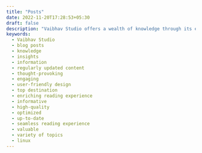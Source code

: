 ```yaml
---
title: "Posts"
date: 2022-11-20T17:28:53+05:30
draft: false
description: "Vaibhav Studio offers a wealth of knowledge through its engaging and thought-provoking blog posts. The website's user-friendly design and regularly updated content make it a top destination for readers seeking insights on a variety of topics. Explore the latest posts at https://www.vaibhav.studio/posts/ for an enriching reading experience."
keywords:
  - Vaibhav Studio
  - blog posts
  - knowledge
  - insights
  - information
  - regularly updated content
  - thought-provoking
  - engaging
  - user-friendly design
  - top destination
  - enriching reading experience
  - informative
  - high-quality
  - optimized
  - up-to-date
  - seamless reading experience
  - valuable
  - variety of topics
  - linux
---
```


